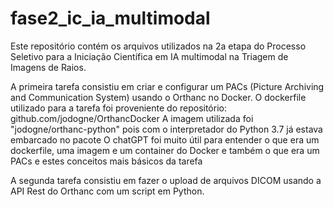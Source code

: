 # fase2_ic_ia_multimodal
Este repositório contém os arquivos utilizados na 2a etapa do Processo Seletivo para a Iniciação Científica em IA multimodal na Triagem de Imagens de Raios.

A primeira tarefa consistiu em criar e configurar um PACs (Picture Archiving and Communication System) usando o Orthanc no Docker.
  O dockerfile utilizado para a tarefa foi proveniente do repositório: github.com/jodogne/OrthancDocker
  A imagem utilizada foi "jodogne/orthanc-python" pois com o interpretador do Python 3.7 já estava embarcado no pacote
  O chatGPT foi muito útil para entender o que era um dockerfile, uma imagem e um container do Docker e também o que era um PACs e estes conceitos mais básicos da tarefa

A segunda tarefa consistiu em fazer o upload de arquivos DICOM usando a API Rest do Orthanc com um script em Python.
